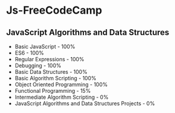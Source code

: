 # Js-FreeCodeCamp
## JavaScript Algorithms and Data Structures
* Basic JavaScript - 100%
* ES6 - 100%
* Regular Expressions - 100%
* Debugging - 100%
* Basic Data Structures - 100%
* Basic Algorithm Scripting - 100%
* Object Oriented Programming - 100%
* Functional Programming - 15%
* Intermediate Algorithm Scripting - 0%
* JavaScript Algorithms and Data Structures Projects - 0%